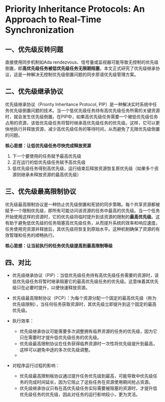 # Priority Inheritance Protocols: An Approach to Real-Time Synchronization

## 一、优先级反转问题

直接使用同步机制如Ada rendezvous、信号量或监视器可能导致无控制的优先级倒置，即**高优先级任务被低优先级任务无限期阻塞**。本文正式研究了优先级继承协议，这是一种解决无控制优先级倒置问题的同步原语优先级管理方案。

## 二、优先级继承协议

优先级继承协议（Priority Inheritance Protocol, PIP）是一种解决实时系统中任务优先级倒置问题的技术。当一个低优先级任务持有高优先级任务所需的关键资源时，就会发生优先级倒置。在PIP中，如果高优先级任务需要一个被低优先级任务占用的资源，该低优先级任务将暂时继承高优先级任务的优先级。这样，它可以更快地执行并释放资源，减少高优先级任务的等待时间，从而避免了无限优先级倒置的问题。

**核心思想：让低优先级任务尽快完成释放资源**

1. 下一个要使用的任务赋予最高优先级
2. 正在运行的低优先级任务赋予高优先级
3. 低优先级任务得到高优先级，运行结束后释放资源恢复原优先级（如果多个资源则继承未释放资源的最高优先级）



## 三、优先级最高限制协议

优先级最高限制协议是一种防止优先级倒置和死锁的同步策略。每个共享资源都被赋予一个限制优先级，即所有可能访问该资源的任务中最高的优先级。当一个任务开始使用这样的资源时，它的优先级将临时提升到该资源的限制的**最高优先级**。这有助于避免低优先级的任务阻塞高优先级任务，从而提升系统的效率和响应速度。任务使用完资源并释放后，其优先级将恢复到原始水平。这种机制确保了资源的有效管理和任务的顺畅执行。

**核心思想：让当前执行的任务优先级提高到最高限制等级**

## 四、对比

- 优先级继承协议（PIP）：当低优先级任务持有高优先级任务需要的资源时，该低优先级任务将暂时继承阻塞它的最高优先级任务的优先级。这意味着其优先级只在必要时提升，以便快速释放资源。

- 优先级最高限制协议（PCP）：为每个资源分配一个固定的最高优先级（称为优先级限制），当任何任务获取资源时，其优先级立即提升到这个固定的最高优先级。
- 执行效率：
    - 优先级继承协议可能需要多次调整拥有临界资源的任务的优先级，因为它只在需要时才提升低优先级任务的优先级。
    - 优先级最高限制协议在任务获得临界资源时一次性将优先级提升到最高，这样可以避免中途的多次优先级调整。
    - 
- 对程序运行过程的影响：
    - 优先级最高限制板协议通过提升任务优先级到最高，可能导致中优先级任务的完成时间延长，因为它阻止了这些任务在资源使用期间抢占资源。
    - 优先级继承协议只有在高优先级任务实际需要被阻塞的资源时，才提升低优先级任务的优先级，因此对任务的运行影响较小，更为灵活。